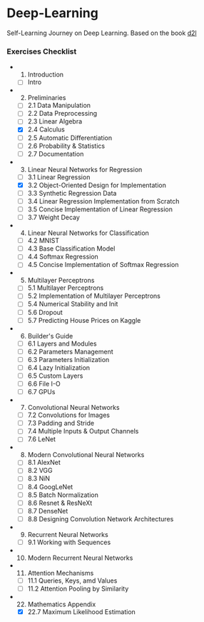 # Deep-Learning
Self-Learning Journey on Deep Learning. Based on the book [d2l](https://www.d2l.ai)

### Exercises Checklist
- 1. Introduction
  - [ ] Intro
- 2. Preliminaries
  - [ ] 2.1 Data Manipulation
  - [ ] 2.2 Data Preprocessing
  - [ ] 2.3 Linear Algebra
  - [x] 2.4 Calculus
  - [ ] 2.5 Automatic Differentiation
  - [ ] 2.6 Probability & Statistics
  - [ ] 2.7 Documentation
- 3. Linear Neural Networks for Regression
  - [ ] 3.1 Linear Regression
  - [x] 3.2 Object-Oriented Design for Implementation
  - [ ] 3.3 Synthetic Regression Data
  - [ ] 3.4 Linear Regression Implementation from Scratch
  - [ ] 3.5 Concise Implementation of Linear Regression
  - [ ] 3.7 Weight Decay
- 4. Linear Neural Networks for Classification
  - [ ] 4.2 MNIST
  - [ ] 4.3 Base Classification Model
  - [ ] 4.4 Softmax Regression
  - [ ] 4.5 Concise Implementation of Softmax Regression
- 5. Multilayer Perceptrons
  - [ ] 5.1 Multilayer Perceptrons
  - [ ] 5.2 Implementation of Multilayer Perceptrons
  - [ ] 5.4 Numerical Stability and Init
  - [ ] 5.6 Dropout
  - [ ] 5.7 Predicting House Prices on Kaggle
- 6. Builder's Guide
  - [ ] 6.1 Layers and Modules
  - [ ] 6.2 Parameters Management
  - [ ] 6.3 Parameters Initialization
  - [ ] 6.4 Lazy Initialization
  - [ ] 6.5 Custom Layers
  - [ ] 6.6 File I-O
  - [ ] 6.7 GPUs
- 7. Convolutional Neural Networks
  - [ ] 7.2 Convolutions for Images
  - [ ] 7.3 Padding and Stride
  - [ ] 7.4 Multiple Inputs & Output Channels
  - [ ] 7.6 LeNet
- 8. Modern Convolutional Neural Networks
  - [ ] 8.1 AlexNet
  - [ ] 8.2 VGG
  - [ ] 8.3 NiN
  - [ ] 8.4 GoogLeNet
  - [ ] 8.5 Batch Normalization
  - [ ] 8.6 Resnet & ResNeXt
  - [ ] 8.7 DenseNet
  - [ ] 8.8 Designing Convolution Network Architectures
- 9. Recurrent Neural Networks
  - [ ] 9.1 Working with Sequences
- 10. Modern Recurrent Neural Networks
- 11. Attention Mechanisms
  - [ ] 11.1 Queries, Keys, amd Values
  - [ ] 11.2 Attention Pooling by Similarity

- 22. Mathematics Appendix
  - [x] 22.7 Maximum Likelihood Estimation
